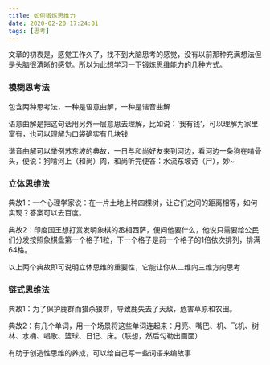 ```yaml
---
title: 如何锻炼思维力
date: 2020-02-20 17:24:01
tags: [思考]
---
```


文章的初衷是，感觉工作久了，找不到大脑思考的感觉，没有以前那种充满想法但是头脑很清晰的感觉。所以为此想学习一下锻炼思维能力的几种方式。

### 模糊思考法

包含两种思考法，一种是语意曲解，一种是谐音曲解

语意曲解是把这句话用另外一层意思去理解，比如说：‘我有钱’，可以理解为家里富有，也可以理解为口袋确实有几块钱

谐音曲解可以举例苏东坡的典故，一日与和尚好友来到河边，看河边一条狗在啃骨头，便说：狗啃河上（和尚）肉，和尚听完便答：水流东坡诗（尸），妙~

### 立体思维法

典故1：一个心理学家说：在一片土地上种四棵树，让它们之间的距离相等，如何实现？答案可以去百度。

典故2：印度国王想打赏发明象棋的丞相西萨，便问他要什么，他说只需要给公民们分发按照象棋盘第一个格子1粒，下一个格子是前一个格子的1倍依次排列，排满64格。

以上两个典故即可说明立体思维的重要性，它能让你从二维向三维方向思考

### 链式思维法

典故1：为了保护鹿群而猎杀狼群，导致鹿失去了天敌，危害草原和农田。

典故2：有几个单词，用一个场景将这些单词连起来：月亮、嘴巴、机、飞机、树林、水桶、唱歌、篮球、日记、床。（联想，然后勾勒出画面）

有助于创造性思维的养成，可以给自己写一些词语来编故事

### 
